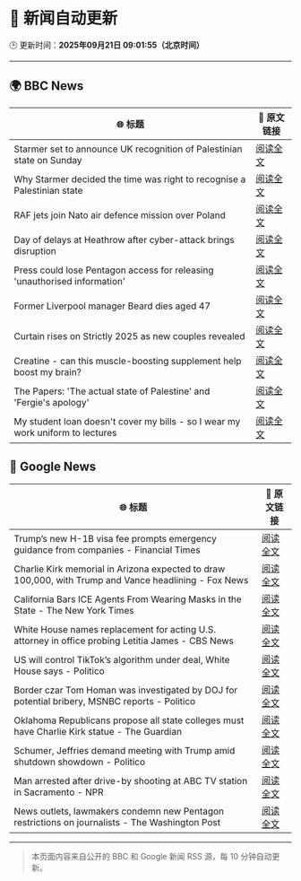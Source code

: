 # 🧠 新闻自动更新

🕒 更新时间：**2025年09月21日 09:01:55（北京时间）**

---

## 🌍 BBC News

| 🌐 标题 | 🔗 原文链接 |
|--------|-------------|
| Starmer set to announce UK recognition of Palestinian state on Sunday | [阅读全文](https://www.bbc.com/news/articles/ce800enrglzo?at_medium=RSS&at_campaign=rss) |
| Why Starmer decided the time was right to recognise a Palestinian state | [阅读全文](https://www.bbc.com/news/articles/cp9848kxp2go?at_medium=RSS&at_campaign=rss) |
| RAF jets join Nato air defence mission over Poland | [阅读全文](https://www.bbc.com/news/articles/c4g7752w1ygo?at_medium=RSS&at_campaign=rss) |
| Day of delays at Heathrow after cyber-attack brings disruption | [阅读全文](https://www.bbc.com/news/articles/c3drpgv33pxo?at_medium=RSS&at_campaign=rss) |
| Press could lose Pentagon access for releasing 'unauthorised information' | [阅读全文](https://www.bbc.com/news/articles/cwywwjevprwo?at_medium=RSS&at_campaign=rss) |
| Former Liverpool manager Beard dies aged 47 | [阅读全文](https://www.bbc.com/sport/football/articles/c0r00qx5llko?at_medium=RSS&at_campaign=rss) |
| Curtain rises on Strictly 2025 as new couples revealed | [阅读全文](https://www.bbc.com/news/articles/cy9nnl78dgzo?at_medium=RSS&at_campaign=rss) |
| Creatine - can this muscle-boosting supplement help boost my brain? | [阅读全文](https://www.bbc.com/news/articles/c2lx7klzvpko?at_medium=RSS&at_campaign=rss) |
| The Papers: 'The actual state of Palestine' and 'Fergie's apology' | [阅读全文](https://www.bbc.com/news/articles/cn4llyxdl3yo?at_medium=RSS&at_campaign=rss) |
| My student loan doesn't cover my bills - so I wear my work uniform to lectures | [阅读全文](https://www.bbc.com/news/articles/cly68e6r621o?at_medium=RSS&at_campaign=rss) |

## 📰 Google News

| 🌐 标题 | 🔗 原文链接 |
|--------|-------------|
| Trump’s new H-1B visa fee prompts emergency guidance from companies - Financial Times | [阅读全文](https://news.google.com/rss/articles/CBMicEFVX3lxTE1KUjBDdElVamMweUxhOVRCdW53dGxQVTA2dnpkVW9nSXFzaWhxc3FJN0NhRGQ1OWJUSWw4Nl9jWkYtME9YY1loVzhNcnBMTWV6YVgxaFRkMDVUQjNIcHp0Y2JHeVJxMjdVcUNiRDJ5V24?oc=5) |
| Charlie Kirk memorial in Arizona expected to draw 100,000, with Trump and Vance headlining - Fox News | [阅读全文](https://news.google.com/rss/articles/CBMihgFBVV95cUxOVV9XRF9qd0RoR0dyaHdxdVdOSFhTM1VVOUU5bXJYOTJlTVdzTHE0VGdadTdULVpMRVJhdzA1bGJEQWtQOGJwc2V1VjRuMV9NS0xyX1hWV28yeVlDU3JpSUdBd25wb1VoU1JEQzJlMEE4MGQ1cnR6aS1US0hNRFZkTVVHd3dlZ9IBiwFBVV95cUxQdUhINjVPVzN4dG1YUUpRcExmbVVIMDFPNnVrOVl3MmR3THN5bUhlRWdJdG1fSlhHbVhHczR5N09HUTJLUWZfbXhvTjR0OGhJbmFiQzI3c2dsaWxSVjFxZnc5ZlY1X0RNNGJPc0taYjRIVHhyWTdDaFdwUGxtSld1TG5MMGJKZ09famw4?oc=5) |
| California Bars ICE Agents From Wearing Masks in the State - The New York Times | [阅读全文](https://news.google.com/rss/articles/CBMif0FVX3lxTE1ETldCMTYxLU9EbWhNZlNwQzhDYl9EQ01TdGp3NHRfVnZ3N0lCWV92M2JOMGZBLWlRenZhMkcyVmRYaUZUQTZWYWlRc18zTXlGeFY0TDdseTUybTZCVmhQbHhWS0JZbGR1VHB0bkhkeXFERXBrbWFVVU1OaVFXV0U?oc=5) |
| White House names replacement for acting U.S. attorney in office probing Letitia James - CBS News | [阅读全文](https://news.google.com/rss/articles/CBMiekFVX3lxTE9kZFdCanRYQ2EwV2pUTV9SZzkwNUhTZTIzRF9IVVFFbXNRTjFPV3UtckVrN2ZWeTVLbzBwNGE3NHBnS1dxS3haNDlUdmhvbXpOY2NfZGMtNkxzYmFlNk1GeUJJUm5PdHV1WlRNRnZVNmE4NnRBWFBDX0xn0gF_QVVfeXFMTUg0WndPV2s3Vmw3YlBleDhIcEpINFA0ZzdFbVVWbGVuUTlrTGtTWGN0UElFUGVlMmpjRW45dDN2T2ZFamZaLXJoS25VNWZ3dGQ5eG1rSHZZY3IwbHJNb2s1TFZicG42TDByS0tsUVBHN19XWXN3eDg2c1NfYzc5VQ?oc=5) |
| US will control TikTok’s algorithm under deal, White House says - Politico | [阅读全文](https://news.google.com/rss/articles/CBMigwFBVV95cUxPdDJtQXNwQjJJUDJxUHVyOUJIcDR1VERGZkJKRnpQcGhpY283YjdmOHA3bDR0U2JvVjJ0Zlg3U0swSVExYTd4VTNoWHpEd3VYQmtCeEpjZDUxR05tUllJZlQwRlkyMmhFQjlyYTJMbElKeFN4SnNRaWtwLWRWV3UtZTd2aw?oc=5) |
| Border czar Tom Homan was investigated by DOJ for potential bribery, MSNBC reports - Politico | [阅读全文](https://news.google.com/rss/articles/CBMimwFBVV95cUxNWkxTa1kyM2hSeWxTT3psVlZ3VlVJU3dxVXktbUZ2aHc5Z3FGUkttWjlsTVhrb2Q0Z3NtRU5NYVRzUW9MX2ZBYkdiQnFLUHdXeDRrSEQ2X1ZMaE9vT0M1b2p1bV9yWmhldldmeTNjc2tGMjNzSzNacUs2djgybC1vWjhnYUg2SThOOXRUWHM4ZEZPQjNHNXBfbEtXaw?oc=5) |
| Oklahoma Republicans propose all state colleges must have Charlie Kirk statue - The Guardian | [阅读全文](https://news.google.com/rss/articles/CBMiiAFBVV95cUxQRVZpLU5xNFRIREZXV3lXSlUtbXpSczMtdHgwTC1QaVpFZmktZTZaRUtFbFFpdG9aaEJjNEJBOXlyR0ZMUldQUkMwZmRYUVdTRjZXVzJSOEZtMlNpNzBocXVOZ1lWVVhnai0zR2lKN1VocDBTRFZ3TDlDbTl1M2lsTkpZTXJQNDJY?oc=5) |
| Schumer, Jeffries demand meeting with Trump amid shutdown showdown - Politico | [阅读全文](https://news.google.com/rss/articles/CBMiigFBVV95cUxQNzBaT2g2N0p2aWpRZWFzZ29oUkxTeUlVbEk0NjMwZmlEU0lJY0I4TzR0V2hjSlkySU8xTnNkU1ZsUi1xdTFFYkFYX0JGLVRNdHJLby05NTVwcGlTVkstY0NGOVBiVTZWbUVoajhDdUgyYTVWUlFWTmIyWTBBMGdPcFNhV3lxeF9yamc?oc=5) |
| Man arrested after drive-by shooting at ABC TV station in Sacramento - NPR | [阅读全文](https://news.google.com/rss/articles/CBMidEFVX3lxTE5ZejZKRVM5TlUxaXlqel9uYzRVLV9uTE5YRjhRMlBfMi1fQU9qVTB2OUMzMWVoU21aX2o4a0RzMVhxUDJuTjFQRTBzOTRmemJyQmJDdll6WFljM1p1Q3ZoWVpkV2RzaHZUc1BXU3kzV2lDZy1C?oc=5) |
| News outlets, lawmakers condemn new Pentagon restrictions on journalists - The Washington Post | [阅读全文](https://news.google.com/rss/articles/CBMikAFBVV95cUxOelF1NlZ6bzJUc1VmNVBfVE8tY3hlU1hQcDQ0aXluX3N3R3ZkWDAxS0hNSWROUmUxd1o3amgwQmxHREs4bEFfUWl0TXhDVWNPeWEtNmJ6N1JjQl9pZ01EamFoYnVJR0dBdHVtV3pnWnFYMVBTQjRvWDFXQkpMMm5pXzN3NVM4ZElnNmxaSk80QWg?oc=5) |

---
> 本页面内容来自公开的 BBC 和 Google 新闻 RSS 源，每 10 分钟自动更新。